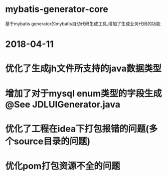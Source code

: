# mybatis-generator-core
基于mybatis generator的mybatis自动代码生成工具,增加了生成业务代码的功能

# 2018-04-11
# 优化了生成jh文件所支持的java数据类型
# 增加了对于mysql enum类型的字段生成　@See JDLUIGenerator.java
# 优化了工程在idea下打包报错的问题(多个source目录的问题)
# 优化pom打包资源不全的问题